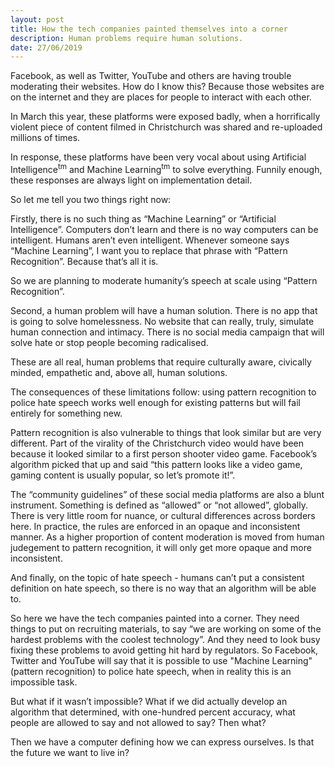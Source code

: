 ```yaml
---
layout: post
title: How the tech companies painted themselves into a corner
description: Human problems require human solutions.
date: 27/06/2019
---
```


Facebook, as well as Twitter, YouTube and others are having trouble moderating their websites. How do I know this? Because those websites are on the internet and they are places for people to interact with each other. 

In March this year, these platforms were exposed badly, when a horrifically violent piece of content filmed in Christchurch was shared and re-uploaded millions of times. 

In response, these platforms have been very vocal about using Artificial Intelligence<sup>tm</sup> and Machine Learning<sup>tm</sup> to solve everything. Funnily enough, these responses are always light on implementation detail.

So let me tell you two things right now:

Firstly, there is no such thing as “Machine Learning” or “Artificial Intelligence”. Computers don’t learn and there is no way computers can be intelligent. Humans aren’t even intelligent. Whenever someone says “Machine Learning”, I want you to replace that phrase with “Pattern Recognition”. Because that’s all it is.

So we are planning to moderate humanity’s speech at scale using “Pattern Recognition”.

Second, a human problem will have a human solution. There is no app that is going to solve homelessness. No website that can really, truly, simulate human connection and intimacy. There is no social media campaign that will solve hate or stop people becoming radicalised.

These are all real, human problems that require culturally aware, civically minded, empathetic and, above all, human solutions.

The consequences of these limitations follow: using pattern recognition to police hate speech works well enough for existing patterns but will fail entirely for something new.

Pattern recognition is also vulnerable to things that look similar but are very different. Part of the virality of the Christchurch video would have been because it looked similar to a first person shooter video game. Facebook’s algorithm picked that up and said “this pattern looks like a video game, gaming content is usually popular, so let’s promote it!”. 

The “community guidelines” of these social media platforms are also a blunt instrument. Something is defined as “allowed” or “not allowed”, globally. There is very little room for nuance, or cultural differences across borders here. In practice, the rules are enforced in an opaque and inconsistent manner. As a higher proportion of content moderation is moved from human judegement to pattern recognition, it will only get more opaque and more inconsistent.

And finally, on the topic of hate speech - humans can’t put a consistent definition on hate speech, so there is no way that an algorithm will be able to.

So here we have the tech companies painted into a corner. They need things to put on recruiting materials, to say “we are working on some of the hardest problems with the coolest technology”. And they need to look busy fixing these problems to avoid getting hit hard by regulators. So Facebook, Twitter and YouTube will say that it is possible to use "Machine Learning" (pattern recognition) to police hate speech, when in reality this is an impossible task.

But what if it wasn’t impossible? What if we did actually develop an algorithm that determined, with one-hundred percent accuracy, what people are allowed to say and not allowed to say? Then what?

Then we have a computer defining how we can express ourselves. Is that the future we want to live in?